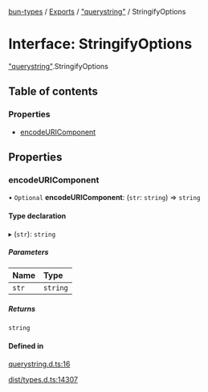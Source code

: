 [bun-types](https://github.com/oven-sh/bun-types/blob/master/api-docs/README.md) / [Exports](https://github.com/oven-sh/bun-types/blob/master/api-docs/modules.md) / ["querystring"](https://github.com/oven-sh/bun-types/blob/master/api-docs/modules/querystring_.md) / StringifyOptions

# Interface: StringifyOptions

["querystring"](https://github.com/oven-sh/bun-types/blob/master/api-docs/modules/querystring_.md).StringifyOptions

## Table of contents

### Properties

- [encodeURIComponent](https://github.com/oven-sh/bun-types/blob/master/api-docs/interfaces/querystring_.StringifyOptions.md#encodeuricomponent)

## Properties

### encodeURIComponent

• `Optional` **encodeURIComponent**: (`str`: `string`) => `string`

#### Type declaration

▸ (`str`): `string`

##### Parameters

| Name | Type |
| :------ | :------ |
| `str` | `string` |

##### Returns

`string`

#### Defined in

[querystring.d.ts:16](https://github.com/valgaze/bun-types/blob/6f8dbf8/querystring.d.ts#L16)

[dist/types.d.ts:14307](https://github.com/valgaze/bun-types/blob/6f8dbf8/dist/types.d.ts#L14307)

